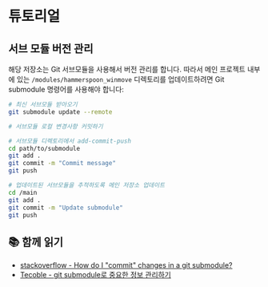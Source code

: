 # 튜토리얼

## 서브 모듈 버전 관리

해당 저장소는 Git 서브모듈을 사용해서 버전 관리를 합니다. 따라서 메인 프로젝트 내부에 있는 `/modules/hammerspoon_winmove` 디렉토리를 업데이트하려면 Git submodule 명령어를 사용해야 합니다:

```sh
# 최신 서브모듈 받아오기
git submodule update --remote
```

```sh
# 서브모듈 로컬 변경사항 커밋하기

# 서브모듈 디렉토리에서 add-commit-push
cd path/to/submodule
git add .
git commit -m "Commit message"
git push

# 업데이트된 서브모듈을 추적하도록 메인 저장소 업데이트
cd /main
git add .
git commit -m "Update submodule"
git push
```

## 📚 함께 읽기

- [stackoverflow - How do I "commit" changes in a git submodule?](https://stackoverflow.com/a/5542964)
- [Tecoble - git submodule로 중요한 정보 관리하기](https://tecoble.techcourse.co.kr/post/2021-07-31-git-submodule/)
